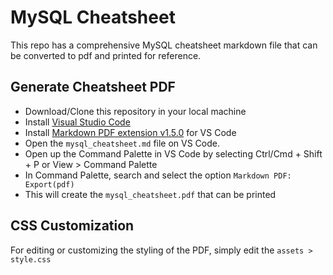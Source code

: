 # MySQL Cheatsheet
This repo has a comprehensive MySQL cheatsheet markdown file that can be converted to pdf and printed for reference.

## Generate Cheatsheet PDF
- Download/Clone this repository in your local machine
- Install [Visual Studio Code](https://code.visualstudio.com/)
- Install [Markdown PDF extension v1.5.0](https://marketplace.visualstudio.com/items?itemName=yzane.markdown-pdf) for VS Code
- Open the `mysql_cheatsheet.md` file on VS Code.
- Open up the Command Palette in VS Code by selecting Ctrl/Cmd + Shift + P or View > Command Palette
- In Command Palette, search and select the option `Markdown PDF: Export(pdf)`
- This will create the `mysql_cheatsheet.pdf` that can be printed

## CSS Customization
For editing or customizing the styling of the PDF, simply edit the `assets > style.css`